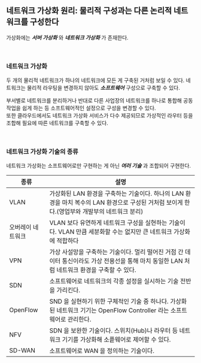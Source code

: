 ## 네트워크 가상화 원리: 물리적 구성과는 다른 논리적 네트워크를 구성한다
가상화에는 **_서버 가상화_** 와 **_네트워크 가상화_** 가 존재한다.

<br>

### 네트워크 가상화
두 개의 물리적 네트워크가 하나의 네트워크에 모든 게 구축된 거처럼 보일 수 있다. 네트워크는 물리적 라우팅을 변경하지 않아도 **_소프트웨어_** 구성으로 구축할 수 있다.  
  
부서별로 네트워크를 분리하거나 반대로 다른 사업장의 네트워크를 하나로 통합해 공동 작업을 쉽게 하는 등 소프트웨어적인 설정으로 구성을 변경할 수 있다.  
또한 클라우드에서도 네트워크 가상화 서비스가 다수 제공되므로 가상적인 라우터 등을 조합해 필요에 따른 네트워크를 구축할 수 있다.  

<br>

### 네트워크 가상화 기술의 종류
네트워크 가상화는 소프트웨어로만 구현하는 게 아닌 **_여러 기술_** 과 조합되어 구현한다.  

| 종류 | 설명 |
|----|----|
|VLAN| 가상화된 LAN 환경을 구축하는 기술이다. 하나의 LAN 환경을 마치 복수의 LAN 환경으로 구성된 거처럼 보이게 한다.(영업부와 개발부의 네트워크 분리) |
| 오버레이 네트워크 | VLAN 보다 유연하게 네트워크 구성을 실현하는 기술이다. VLAN 만큼 세분화할 수는 없지만 큰 네트워크 가상화에 적합하다 |
| VPN | 가상 사설망을 구축하는 기술이다. 멀리 떨어진 거점 간 데이터 통신이라도 가상 전용선을 통해 마치 동일한 LAN 처럼 네트워크 환경을 구축할 수 있다. |
| SDN | 소프트웨어로 네트워크의 각종 설정을 실시하는 기술 전반을 가리킨다. |
| OpenFlow | SND 을 실현하기 위한 구체적인 기술 중 하나다. 가상화된 네트워크 기기는 OpenFlow Controller 라는 소프트웨어로 관리한다. |
| NFV | SDN 을 보완한 기술이다. 스위치(Hub)나 라우터 등 네트워크 기기를 가상화해 소픝웨어로 제어할 수 있다. |
| SD-WAN | 소프트웨어로 WAN 을 정의하는 기술이다. |